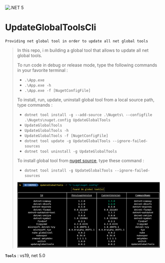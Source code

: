 ![.NET 5](https://github.com/aimenux/UpdateGlobalToolsCli/workflows/.NET%205/badge.svg)

# UpdateGlobalToolsCli
```
Providing net global tool in order to update all net global tools
```

> In this repo, i m building a global tool that allows to update all net global tools.
>
> To run code in debug or release mode, type the following commands in your favorite terminal : 
> - `.\App.exe`
> - `.\App.exe -h`
> - `.\App.exe -f [NugetConfigFile]`
>
> To install, run, update, uninstall global tool from a local source path, type commands :
> - `dotnet tool install -g --add-source .\Nugets\ --configfile .\Nugets\nuget.config UpdateGlobalTools`
> - `UpdateGlobalTools`
> - `UpdateGlobalTools -h`
> - `UpdateGlobalTools -f [NugetConfigFile]`
> - `dotnet tool update -g UpdateGlobalTools --ignore-failed-sources`
> - `dotnet tool uninstall -g UpdateGlobalTools`
>
> To install global tool from [nuget source](https://www.nuget.org/packages/UpdateGlobalTools), type these command :
> - `dotnet tool install -g UpdateGlobalTools --ignore-failed-sources`
>
>
> ![title](Screenshots/screen.png)
>

**`Tools`** : vs19, net 5.0